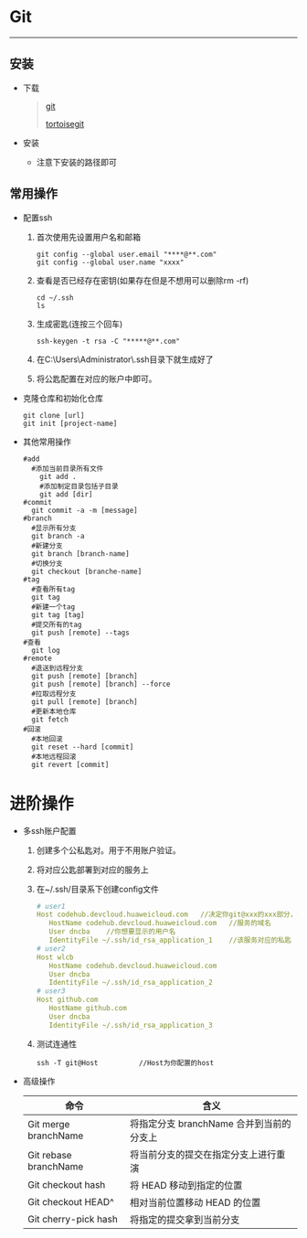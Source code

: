 # Git

-------------

## 安装

* 下载

  >[git](https://www.git-scm.com/download/)
  >
  >[tortoisegit](https://tortoisegit.org/download/)

* 安装

  * 注意下安装的路径即可

## 常用操作

* 配置ssh

  1. 首次使用先设置用户名和邮箱

     ```shell
     git config --global user.email "****@**.com"
     git config --global user.name "xxxx"
     ```

  2. 查看是否已经存在密钥(如果存在但是不想用可以删除rm -rf)

     ```shell
     cd ~/.ssh
     ls
     ```

  3. 生成密匙(连按三个回车)

     ```shell
     ssh-keygen -t rsa -C "*****@**.com"
     ```

  4. 在C:\Users\Administrator\\.ssh目录下就生成好了

  5. 将公匙配置在对应的账户中即可。

* 克隆仓库和初始化仓库

  ```shell
  git clone [url]
  git init [project-name]
  ```

* 其他常用操作

  ```shell
  #add
  	#添加当前目录所有文件
      git add .
      #添加制定目录包括子目录
      git add [dir]
  #commit
  	git commit -a -m [message]
  #branch
  	#显示所有分支
  	git branch -a
  	#新建分支
  	git branch [branch-name]
  	#切换分支
  	git checkout [branche-name]
  #tag
  	#查看所有tag
  	git tag
  	#新建一个tag
  	git tag [tag] 
  	#提交所有的tag
  	git push [remote] --tags
  #查看
  	git log
  #remote
  	#退送到远程分支
  	git push [remote] [branch]
  	git push [remote] [branch] --force
  	#拉取远程分支
  	git pull [remote] [branch]
  	#更新本地仓库
  	git fetch
  #回滚
  	#本地回滚
  	git reset --hard [commit]
  	#本地远程回滚
  	git revert [commit]
  ```

# 进阶操作

* 多ssh账户配置

  1. 创建多个公私匙对。用于不用账户验证。

  2. 将对应公匙部署到对应的服务上

  3. 在~/.ssh/目录系下创建config文件

     ```yaml
     # user1
     Host codehub.devcloud.huaweicloud.com   //决定你git@xxx的xxx部分，包括克隆链接部分也要进行修改
     	HostName codehub.devcloud.huaweicloud.com   //服务的域名
     	User dncba    //你想要显示的用户名
     	IdentityFile ~/.ssh/id_rsa_application_1    //该服务对应的私匙
     # user2
     Host wlcb
     	HostName codehub.devcloud.huaweicloud.com
     	User dncba
     	IdentityFile ~/.ssh/id_rsa_application_2
     # user3
     Host github.com     
     	HostName github.com
     	User dncba
     	IdentityFile ~/.ssh/id_rsa_application_3
     ```

  4. 测试连通性

     ```shell
     ssh -T git@Host          //Host为你配置的host
     ```

* 高级操作

  | 命令                  | 含义                                     |
  | --------------------- | ---------------------------------------- |
  | Git merge branchName  | 将指定分支 branchName 合并到当前的分支上 |
  | Git rebase branchName | 将当前分支的提交在指定分支上进行重演     |
  | Git checkout hash     | 将 HEAD 移动到指定的位置                 |
  | Git checkout HEAD^    | 相对当前位置移动 HEAD 的位置             |
	| Git cherry-pick hash  | 将指定的提交拿到当前分支                 |
  
  







